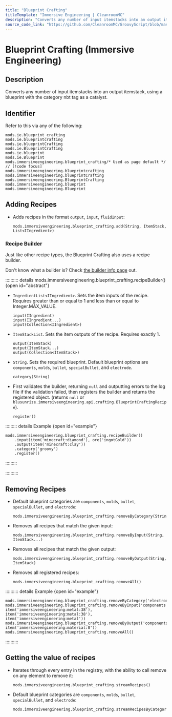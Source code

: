 ```yaml
---
title: "Blueprint Crafting"
titleTemplate: "Immersive Engineering | CleanroomMC"
description: "Converts any number of input itemstacks into an output itemstack, using a blueprint with the category nbt tag as a catalyst."
source_code_link: "https://github.com/CleanroomMC/GroovyScript/blob/master/src/main/java/com/cleanroommc/groovyscript/compat/mods/immersiveengineering/BlueprintCrafting.java"
---
```


# Blueprint Crafting (Immersive Engineering)

## Description

Converts any number of input itemstacks into an output itemstack, using a blueprint with the category nbt tag as a catalyst.

## Identifier

Refer to this via any of the following:

```groovy:no-line-numbers {7}
mods.ie.blueprint_crafting
mods.ie.blueprintcrafting
mods.ie.blueprintCrafting
mods.ie.BlueprintCrafting
mods.ie.blueprint
mods.ie.Blueprint
mods.immersiveengineering.blueprint_crafting/* Used as page default */ // [!code focus]
mods.immersiveengineering.blueprintcrafting
mods.immersiveengineering.blueprintCrafting
mods.immersiveengineering.BlueprintCrafting
mods.immersiveengineering.blueprint
mods.immersiveengineering.Blueprint
```


## Adding Recipes

- Adds recipes in the format `output`, `input`, `fluidInput`:

    ```groovy:no-line-numbers
    mods.immersiveengineering.blueprint_crafting.add(String, ItemStack, List<IIngredient>)
    ```


### Recipe Builder

Just like other recipe types, the Blueprint Crafting also uses a recipe builder.

Don't know what a builder is? Check [the builder info page](../../../groovy/builder.md) out.

:::::::::: details mods.immersiveengineering.blueprint_crafting.recipeBuilder() {open id="abstract"}
- `IngredientList<IIngredient>`. Sets the item inputs of the recipe. Requires greater than or equal to 1 and less than or equal to Integer.MAX_VALUE.

    ```groovy:no-line-numbers
    input(IIngredient)
    input(IIngredient...)
    input(Collection<IIngredient>)
    ```

- `ItemStackList`. Sets the item outputs of the recipe. Requires exactly 1.

    ```groovy:no-line-numbers
    output(ItemStack)
    output(ItemStack...)
    output(Collection<ItemStack>)
    ```

- `String`. Sets the required blueprint. Default blueprint options are `components`, `molds`, `bullet`, `specialBullet`, and `electrode`.

    ```groovy:no-line-numbers
    category(String)
    ```

- First validates the builder, returning `null` and outputting errors to the log file if the validation failed, then registers the builder and returns the registered object. (returns `null` or `blusunrize.immersiveengineering.api.crafting.BlueprintCraftingRecipe`).

    ```groovy:no-line-numbers
    register()
    ```

::::::::: details Example {open id="example"}
```groovy:no-line-numbers
mods.immersiveengineering.blueprint_crafting.recipeBuilder()
    .input(item('minecraft:diamond'), ore('ingotGold'))
    .output(item('minecraft:clay'))
    .category('groovy')
    .register()
```

:::::::::

::::::::::

## Removing Recipes

- Default blueprint categories are `components`, `molds`, `bullet`, `specialBullet`, and `electrode`:

    ```groovy:no-line-numbers
    mods.immersiveengineering.blueprint_crafting.removeByCategory(String)
    ```

- Removes all recipes that match the given input:

    ```groovy:no-line-numbers
    mods.immersiveengineering.blueprint_crafting.removeByInput(String, ItemStack...)
    ```

- Removes all recipes that match the given output:

    ```groovy:no-line-numbers
    mods.immersiveengineering.blueprint_crafting.removeByOutput(String, ItemStack)
    ```

- Removes all registered recipes:

    ```groovy:no-line-numbers
    mods.immersiveengineering.blueprint_crafting.removeAll()
    ```

:::::::::: details Example {open id="example"}
```groovy:no-line-numbers
mods.immersiveengineering.blueprint_crafting.removeByCategory('electrode')
mods.immersiveengineering.blueprint_crafting.removeByInput('components', item('immersiveengineering:metal:38'), item('immersiveengineering:metal:38'), item('immersiveengineering:metal'))
mods.immersiveengineering.blueprint_crafting.removeByOutput('components', item('immersiveengineering:material:8'))
mods.immersiveengineering.blueprint_crafting.removeAll()
```

::::::::::

## Getting the value of recipes

- Iterates through every entry in the registry, with the ability to call remove on any element to remove it:

    ```groovy:no-line-numbers
    mods.immersiveengineering.blueprint_crafting.streamRecipes()
    ```

- Default blueprint categories are `components`, `molds`, `bullet`, `specialBullet`, and `electrode`:

    ```groovy:no-line-numbers
    mods.immersiveengineering.blueprint_crafting.streamRecipesByCategory(String)
    ```
